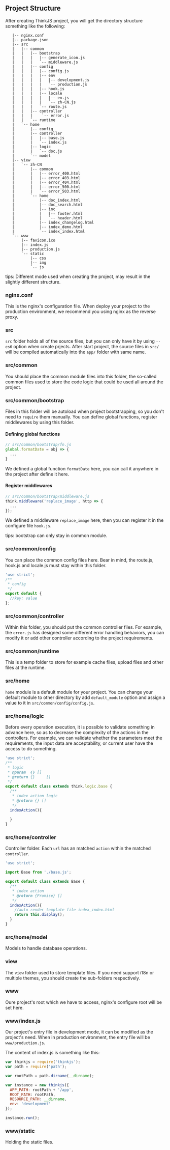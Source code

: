 ## Project Structure

After creating ThinkJS project, you will get the directory structure something like the following:


```text
   |-- nginx.conf  
   |-- package.json
   |-- src  
   |   |-- common  
   |   |   |-- bootstrap 
   |   |   |   |-- generate_icon.js
   |   |   |   `-- middleware.js
   |   |   |-- config  
   |   |   |   |-- config.js
   |   |   |   |-- env  
   |   |   |   |   |-- development.js
   |   |   |   |   `-- production.js
   |   |   |   |-- hook.js 
   |   |   |   |-- locale 
   |   |   |   |   |-- en.js
   |   |   |   |   `-- zh-CN.js
   |   |   |   `-- route.js 
   |   |   |-- controller 
   |   |   |    `-- error.js
   |   |   `-- runtime
   |   `-- home   
   |       |-- config
   |       |-- controller
   |       |   |-- base.js
   |       |   `-- index.js
   |       |-- logic
   |       |   `-- doc.js
   |       `-- model
   |-- view
   |   `-- zh-CN
   |       |-- common
   |       |   |-- error_400.html
   |       |   |-- error_403.html
   |       |   |-- error_404.html
   |       |   |-- error_500.html
   |       |   `-- error_503.html
   |       `-- home
   |           |-- doc_index.html
   |           |-- doc_search.html
   |           |-- inc
   |           |   |-- footer.html
   |           |   `-- header.html
   |           |-- index_changelog.html
   |           |-- index_demo.html
   |           `-- index_index.html
   `-- www
       |-- favicon.ico
       |-- index.js
       |-- production.js
       `-- static
           |-- css
           |-- img
           `-- js
```

tips: Different mode used when creating the project, may result in the slightly different structure.

### nginx.conf

This is the nginx's configuration file. When deploy your project to the production environment, we recommend you using nginx as the reverse proxy.

### src

`src` folder holds all of the source files, but you can only have it by using `--es6` option when create prjects. After start project, the source files in `src/` will be compiled automatically into the `app/` folder with same name.

### src/common

You should place the common module files into this folder, the so-called common files used to store the code logic that could be used all around the project.

### src/common/bootstrap

Files in this folder will be autoload when project bootstrapping, so you don't need to `require` them manually. You can define global functions, register middlewares by using this folder.

#### Defining global functions


```js
// src/common/bootstrap/fn.js
global.formatDate = obj => {
  ...
}
```

We defined a global function `formatDate` here, you can call it anywhere in the project after define it here.

#### Register middlewares


```js
// src/common/bootstrap/middleware.js
think.middleware('replace_image', http => {
  ...
});
```

We defined a middleware `replace_image` here, then you can register it in the configure file `hook.js`.

tips: bootstrap can only stay in common module.

### src/common/config

You can place the common config files here. Bear in mind, the route.js, hook.js and locale.js must stay within this folder.


```js
'use strict';
/**
 * config
 */
export default {
  //key: value
};
```

### src/common/controller

Within this folder, you should put the common controller files. For example, the `error.js` has designed some different error handling behaviors, you can modify it or add other controller according to the project requirements.

### src/common/runtime

This is a temp folder to store for example cache files, upload files and other files at the runtime.

### src/home

`home` module is a default module for your project. You can change your default module to other directory by add `default_module` option and assign a value to it in `src/common/config/config.js`. 

### src/home/logic

Before every operation execution, it is possible to validate something in advance here, so as to decrease the complexity of the actions in the controllers. For example, we can validate whether the parameters meet the requirements, the input data are acceptability, or current user have the access to do something.

```js
'use strict';
/**
 * logic
 * @param  {} []
 * @return {}     []
 */
export default class extends think.logic.base {
  /**
   * index action logic
   * @return {} []
   */
  indexAction(){
   
  }
}
```

### src/home/controller

Controller folder. Each `url` has an matched `action` within the matched `controller`.

```js
'use strict';

import Base from './base.js';

export default class extends Base {
  /**
   * index action
   * @return {Promise} []
   */
  indexAction(){
    //auto render template file index_index.html
    return this.display();
  }
}
```

### src/home/model

Models to handle database operations.

### view

The `view` folder used to store template files. If you need support i18n or multiple themes, you should create the sub-folders respectively.

### www

Oure project's root which we have to access, nginx's configure root will be set here.

### www/index.js

Our project's entry file in development mode, it can be modified as the project's need. When in production environment, the entry file will be `www/production.js`.

The content of index.js is something like this:

```js
var thinkjs = require('thinkjs');
var path = require('path');

var rootPath = path.dirname(__dirname);

var instance = new thinkjs({
  APP_PATH: rootPath + '/app',
  ROOT_PATH: rootPath,
  RESOURCE_PATH: __dirname,
  env: 'development'
});

instance.run();
```
### www/static

Holding the static files.